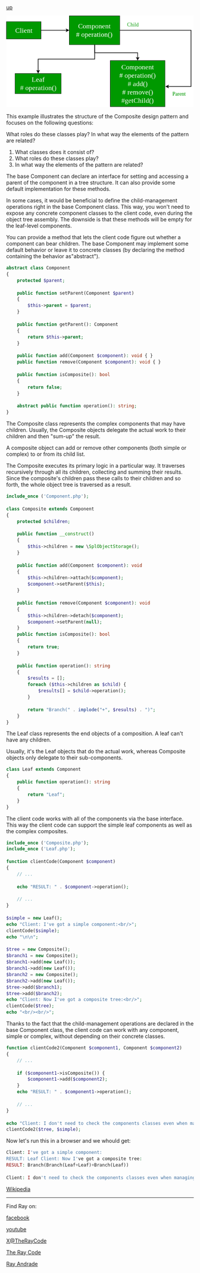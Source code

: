 [up](../README.md)

![Composite](/UMLs/images/Composite/Composite-php.png)

This example illustrates the structure of the Composite design pattern and focuses on the following questions:

What roles do these classes play?
In what way the elements of the pattern are related?
<ol>
<li>What classes does it consist of?</li>
<li>What roles do these classes play?</li>
<li>In what way the elements of the pattern are related?</li>
</ol>

The base Component can declare an interface for setting and accessing a parent of the component in a tree structure. 
It can also provide some default implementation for these methods.

In some cases, it would be beneficial to define the child-management operations right in the base Component class. 
This way, you won't need to expose any concrete component classes to the client code, even during the object tree assembly. 
The downside is that these methods will be empty for the leaf-level components.

You can provide a method that lets the client code figure out whether a component can bear children.
The base Component may implement some default behavior or leave it to concrete classes (by declaring the method containing the behavior as"abstract").

```php
abstract class Component
{
    protected $parent;

    public function setParent(Component $parent)
    {
        $this->parent = $parent;
    }

    public function getParent(): Component
    {
        return $this->parent;
    }

    public function add(Component $component): void { }
    public function remove(Component $component): void { }

    public function isComposite(): bool
    {
        return false;
    }

    abstract public function operation(): string;
}
```

The Composite class represents the complex components that may have children.
Usually, the Composite objects delegate the actual work to their children and then "sum-up" the result.

 A composite object can add or remove other components (both simple or complex) to or from its child list.
 
 The Composite executes its primary logic in a particular way. 
 It traverses recursively through all its children, collecting and summing their results. 
 Since the composite's children pass these calls to their children and so forth, the whole object tree is traversed as a result.
     
```php
include_once ('Component.php');

class Composite extends Component
{
    protected $children;

    public function __construct()
    {
        $this->children = new \SplObjectStorage();
    }

    public function add(Component $component): void
    {
        $this->children->attach($component);
        $component->setParent($this);
    }

    public function remove(Component $component): void
    {
        $this->children->detach($component);
        $component->setParent(null);
    }
    public function isComposite(): bool
    {
        return true;
    }

    public function operation(): string
    {
        $results = [];
        foreach ($this->children as $child) {
            $results[] = $child->operation();
        }

        return "Branch(" . implode("+", $results) . ")";
    }
}
```

The Leaf class represents the end objects of a composition. 
A leaf can't have any children.

Usually, it's the Leaf objects that do the actual work, whereas Composite objects only delegate to their sub-components.

```php
class Leaf extends Component
{
    public function operation(): string
    {
        return "Leaf";
    }
}
```


The client code works with all of the components via the base interface.
This way the client code can support the simple leaf components as well as the complex composites.

```php
include_once ('Composite.php');
include_once ('Leaf.php');

function clientCode(Component $component)
{
    // ...

    echo "RESULT: " . $component->operation();

    // ...
}

$simple = new Leaf();
echo "Client: I've got a simple component:<br/>";
clientCode($simple);
echo "\n\n";

$tree = new Composite();
$branch1 = new Composite();
$branch1->add(new Leaf());
$branch1->add(new Leaf());
$branch2 = new Composite();
$branch2->add(new Leaf());
$tree->add($branch1);
$tree->add($branch2);
echo "Client: Now I've got a composite tree:<br/>";
clientCode($tree);
echo "<br/><br/>";

```
Thanks to the fact that the child-management operations are declared in the  base Component class, the client code can work with any component, simple or complex, without depending on their concrete classes.


```php
function clientCode2(Component $component1, Component $component2)
{
    // ...

    if ($component1->isComposite()) {
        $component1->add($component2);
    }
    echo "RESULT: " . $component1->operation();

    // ...
}

echo "Client: I don't need to check the components classes even when managing the tree:\n";
clientCode2($tree, $simple);
```

Now let's run this in a browser and we whould get:

```php
Client: I've got a simple component:
RESULT: Leaf Client: Now I've got a composite tree:
RESULT: Branch(Branch(Leaf+Leaf)+Branch(Leaf))

Client: I don't need to check the components classes even when managing the tree: RESULT: Branch(Branch(Leaf+Leaf)+Branch(Leaf)+Leaf)
```

[Wikipedia](https://en.wikipedia.org/wiki/Composite_pattern)

----------------------------------------------------------------------------------------------------

Find Ray on:

[facebook](https://www.facebook.com/TheRayCode/)

[youtube](https://www.youtube.com/TheRayCode/)

[X@TheRayCode](https://www.x.com/TheRayCode/)

[The Ray Code](https://www.TheRayCode.org)

[Ray Andrade](https://www.RayAndrade.com)
